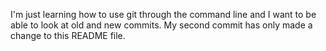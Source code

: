 I'm just learning how to use git through the command line and I want to be able to look at old and new commits. My second commit has only made a change to this README file.
